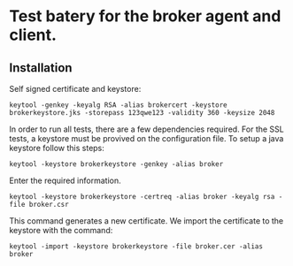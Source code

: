 # Test batery for the broker agent and client.

## Installation

Self signed certificate and keystore:

```
keytool -genkey -keyalg RSA -alias brokercert -keystore brokerkeystore.jks -storepass 123qwe123 -validity 360 -keysize 2048
```

In order to run all tests, there are a few dependencies required. For the SSL tests, a keystore must be provived on the configuration file. To setup a java keystore follow this steps:

```
keytool -keystore brokerkeystore -genkey -alias broker
```
Enter the required information.

```
keytool -keystore brokerkeystore -certreq -alias broker -keyalg rsa -file broker.csr 
```

This command generates a new certificate. We import the certificate to the keystore with the
command:

```
keytool -import -keystore brokerkeystore -file broker.cer -alias broker
```